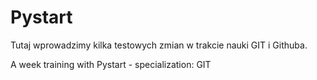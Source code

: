 # Pystart
Tutaj wprowadzimy kilka testowych zmian w trakcie nauki GIT i Githuba.

A week training with Pystart - specialization: GIT
